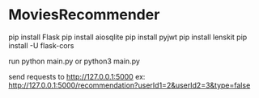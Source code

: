 # MoviesRecommender
pip install Flask
pip install aiosqlite
pip install pyjwt
pip install lenskit
pip install -U flask-cors

run python main.py
or python3 main.py

send requests to http://127.0.0.1:5000
ex: http://127.0.0.1:5000/recommendation?userId1=2&userId2=3&type=false